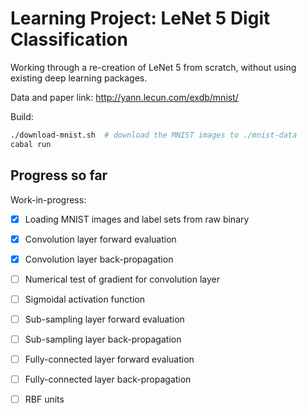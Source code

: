 # Learning Project: LeNet 5 Digit Classification

Working through a re-creation of LeNet 5 from scratch, without using existing
deep learning packages.

Data and paper link: http://yann.lecun.com/exdb/mnist/

Build:

``` sh
./download-mnist.sh  # download the MNIST images to ./mnist-data
cabal run
```

## Progress so far

Work-in-progress:
  - [x] Loading MNIST images and label sets from raw binary
  - [x] Convolution layer forward evaluation
  - [x] Convolution layer back-propagation
  - [ ] Numerical test of gradient for convolution layer
  - [ ] Sigmoidal activation function
  - [ ] Sub-sampling layer forward evaluation
  - [ ] Sub-sampling layer back-propagation
  - [ ] Fully-connected layer forward evaluation
  - [ ] Fully-connected layer back-propagation
  - [ ] RBF units

